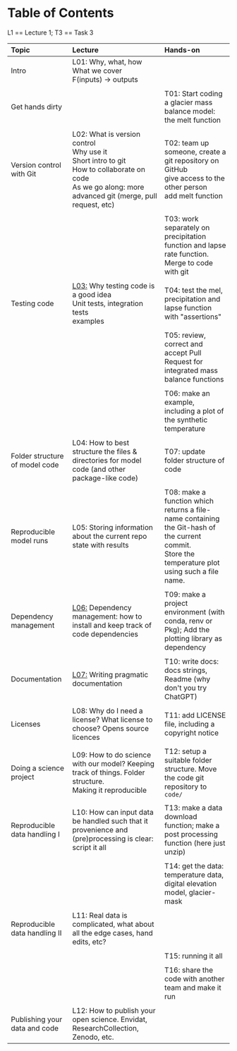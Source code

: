 # Table of Contents
L1 == Lecture 1; T3 == Task 3


| Topic                          | Lecture                                                                                                                                                           | Hands-on                                                                                                                                            |
|:-------------------------------|:------------------------------------------------------------------------------------------------------------------------------------------------------------------|:----------------------------------------------------------------------------------------------------------------------------------------------------|
| Intro                          | L01: Why, what, how<br>  What we cover<br>  F(inputs) -> outputs<br>                                                                                              |                                                                                                                                                     |
|                                |                                                                                                                                                                   |                                                                                                                                                     |
| Get hands dirty                |                                                                                                                                                                   | T01: Start coding a glacier mass balance model: the melt function                                                                                   |
|                                |                                                                                                                                                                   |                                                                                                                                                     |
| Version control with Git       | L02: What is version control<br> Why use it <br>Short intro to git <br>How to collaborate on code<br>As we go along: more advanced git (merge, pull request, etc) | T02: team up someone, create a git repository on GitHub<br> give access to the other person<br> add melt function                                   |
|                                |                                                                                                                                                                   |                                                                                                                                                     |
|                                |                                                                                                                                                                   | T03: work separately on precipitation function and lapse rate function.  Merge to code with git                                                     |
|                                |                                                                                                                                                                   |                                                                                                                                                     |
| Testing code                   | [L03:](lectures/testing.md) Why testing code is a good idea<br>Unit tests, integration tests<br>examples                                                          | T04: test the mel, precipitation and lapse function with "assertions"                                                                               |
|                                |                                                                                                                                                                   |                                                                                                                                                     |
|                                |                                                                                                                                                                   | T05: review, correct and accept Pull Request for integrated mass balance functions                                                                  |
|                                |                                                                                                                                                                   |                                                                                                                                                     |
|                                |                                                                                                                                                                   | T06: make an example, including a plot of the synthetic temperature                                                                                 |
|                                |                                                                                                                                                                   |                                                                                                                                                     |
| Folder structure of model code | L04: How to best structure the files & directories for model code (and other package-like code)                                                                   | T07: update folder structure of code                                                                                                                |
|                                |                                                                                                                                                                   |                                                                                                                                                     |
| Reproducible model runs        | L05: Storing information about the current repo state with results                                                                                                | T08: make a function which returns a file-name containing the Git-hash of the current commit.<br>Store the temperature plot using such a file name. |
|                                |                                                                                                                                                                   |                                                                                                                                                     |
| Dependency management          | [L06:](lectures/dependencies,md) Dependency management: how to install and keep track of code dependencies                                                                                   | T09: make a project environment (with conda, renv or Pkg); Add the plotting library as dependency                                                   |
|                                |                                                                                                                                                                   |                                                                                                                                                     |
| Documentation                  | [L07:](lectures/documentation.md) Writing pragmatic documentation                                                                                                 | T10: write docs: docs strings, Readme (why don't you try ChatGPT)                                                                                   |
|                                |                                                                                                                                                                   |                                                                                                                                                     |
| Licenses                       | L08: Why do I need a license?  What license to choose?  Opens source licences                                                                                     | T11: add LICENSE file, including a copyright notice                                                                                                 |
|                                |                                                                                                                                                                   |                                                                                                                                                     |
| Doing a science project        | L09: How to do science with our model? Keeping track of things.  Folder structure.<br>  Making it reproducible                                                    | T12: setup a suitable folder structure.  Move the code git repository to `code/`                                                                    |
|                                |                                                                                                                                                                   |                                                                                                                                                     |
| Reproducible data handling I   | L10: How can input data be handled such that it provenience and (pre)processing is clear: script it all                                                           | T13: make a data download function; make a post processing function (here just unzip)                                                               |
|                                |                                                                                                                                                                   |                                                                                                                                                     |
|                                |                                                                                                                                                                   | T14: get the data: temperature data, digital elevation model, glacier-mask                                                                          |
|                                |                                                                                                                                                                   |                                                                                                                                                     |
| Reproducible data handling II  | L11: Real data is complicated, what about all the edge cases, hand edits, etc?                                                                                    |                                                                                                                                                     |
|                                |                                                                                                                                                                   |                                                                                                                                                     |
|                                |                                                                                                                                                                   | T15: running it all                                                                                                                                 |
|                                |                                                                                                                                                                   |                                                                                                                                                     |
|                                |                                                                                                                                                                   | T16: share the code with another team and make it run                                                                                               |
|                                |                                                                                                                                                                   |                                                                                                                                                     |
| Publishing your data and code  | L12: How to publish your open science.  Envidat, ResearchCollection, Zenodo, etc.                                                                                 |                                                                                                                                                     |
